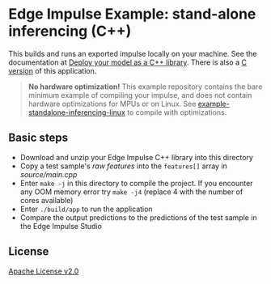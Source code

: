# Edge Impulse Example: stand-alone inferencing (C++)

This builds and runs an exported impulse locally on your machine. See the documentation at [Deploy your model as a C++ library](https://docs.edgeimpulse.com/docs/deployment/running-your-impulse-locally/running-your-impulse-locally). There is also a [C version](https://github.com/edgeimpulse/example-standalone-inferencing-c) of this application.

> **No hardware optimization!** This example repository contains the bare minimum example of compiling your impulse, and does not contain hardware optimizations for MPUs or on Linux. See [example-standalone-inferencing-linux](https://github.com/edgeimpulse/example-standalone-inferencing-linux) to compile with optimizations.

## Basic steps

 * Download and unzip your Edge Impulse C++ library into this directory
 * Copy a test sample's *raw features* into the `features[]` array in *source/main.cpp*
 * Enter `make -j` in this directory to compile the project. If you encounter any OOM memory error try `make -j4` (replace 4 with the number of cores available)
 * Enter `./build/app` to run the application
 * Compare the output predictions to the predictions of the test sample in the Edge Impulse Studio

 ## License

 [Apache License v2.0](https://www.apache.org/licenses/LICENSE-2.0)
